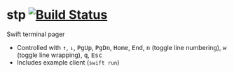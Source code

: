 # stp [![Build Status](https://travis-ci.org/jmkerr/stp.svg?branch=master)](https://travis-ci.org/jmkerr/stp)

Swift terminal pager
  * Controlled with <kbd>↑</kbd>, <kbd>↓</kbd>, <kbd>PgUp</kbd>, <kbd>PgDn</kbd>, <kbd>Home</kbd>, <kbd>End</kbd>, <kbd>n</kbd> (toggle line numbering), <kbd>w</kbd> (toggle line wrapping), <kbd>q</kbd>,  <kbd>Esc</kbd>
  * Includes example client (`swift run`)
  
